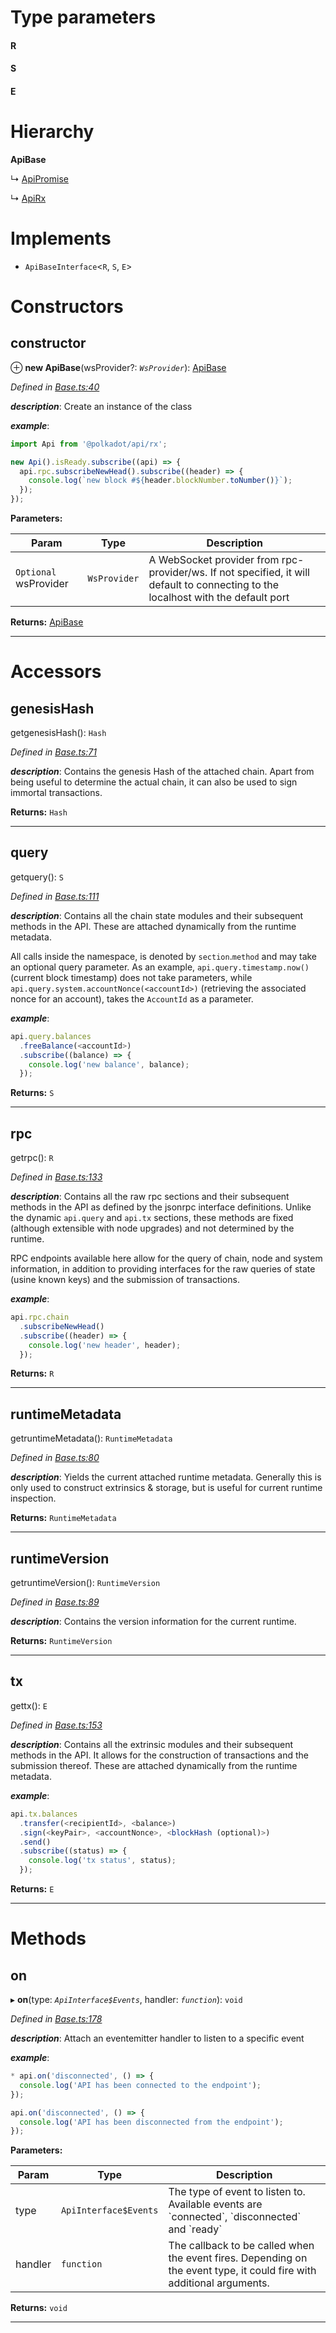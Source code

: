 

# Type parameters
#### R 
#### S 
#### E 
# Hierarchy

**ApiBase**

↳  [ApiPromise](_promise_index_.apipromise.md)

↳  [ApiRx](_rx_index_.apirx.md)

# Implements

* `ApiBaseInterface`<`R`, `S`, `E`>

# Constructors

<a id="constructor"></a>

##  constructor

⊕ **new ApiBase**(wsProvider?: *`WsProvider`*): [ApiBase](_base_.apibase.md)

*Defined in [Base.ts:40](https://github.com/polkadot-js/api/blob/008c78f/packages/api/src/Base.ts#L40)*

*__description__*: Create an instance of the class

*__example__*:   
```javascript
import Api from '@polkadot/api/rx';

new Api().isReady.subscribe((api) => {
  api.rpc.subscribeNewHead().subscribe((header) => {
    console.log(`new block #${header.blockNumber.toNumber()}`);
  });
});
```

**Parameters:**

| Param | Type | Description |
| ------ | ------ | ------ |
| `Optional` wsProvider | `WsProvider` |  A WebSocket provider from rpc-provider/ws. If not specified, it will default to connecting to the localhost with the default port |

**Returns:** [ApiBase](_base_.apibase.md)

___

# Accessors

<a id="genesishash"></a>

##  genesisHash

getgenesisHash(): `Hash`

*Defined in [Base.ts:71](https://github.com/polkadot-js/api/blob/008c78f/packages/api/src/Base.ts#L71)*

*__description__*: Contains the genesis Hash of the attached chain. Apart from being useful to determine the actual chain, it can also be used to sign immortal transactions.

**Returns:** `Hash`

___
<a id="query"></a>

##  query

getquery(): `S`

*Defined in [Base.ts:111](https://github.com/polkadot-js/api/blob/008c78f/packages/api/src/Base.ts#L111)*

*__description__*: Contains all the chain state modules and their subsequent methods in the API. These are attached dynamically from the runtime metadata.

All calls inside the namespace, is denoted by `section`.`method` and may take an optional query parameter. As an example, `api.query.timestamp.now()` (current block timestamp) does not take parameters, while `api.query.system.accountNonce(<accountId>)` (retrieving the associated nonce for an account), takes the `AccountId` as a parameter.

*__example__*:   
```javascript
api.query.balances
  .freeBalance(<accountId>)
  .subscribe((balance) => {
    console.log('new balance', balance);
  });
```

**Returns:** `S`

___
<a id="rpc"></a>

##  rpc

getrpc(): `R`

*Defined in [Base.ts:133](https://github.com/polkadot-js/api/blob/008c78f/packages/api/src/Base.ts#L133)*

*__description__*: Contains all the raw rpc sections and their subsequent methods in the API as defined by the jsonrpc interface definitions. Unlike the dynamic `api.query` and `api.tx` sections, these methods are fixed (although extensible with node upgrades) and not determined by the runtime.

RPC endpoints available here allow for the query of chain, node and system information, in addition to providing interfaces for the raw queries of state (usine known keys) and the submission of transactions.

*__example__*:   
```javascript
api.rpc.chain
  .subscribeNewHead()
  .subscribe((header) => {
    console.log('new header', header);
  });
```

**Returns:** `R`

___
<a id="runtimemetadata"></a>

##  runtimeMetadata

getruntimeMetadata(): `RuntimeMetadata`

*Defined in [Base.ts:80](https://github.com/polkadot-js/api/blob/008c78f/packages/api/src/Base.ts#L80)*

*__description__*: Yields the current attached runtime metadata. Generally this is only used to construct extrinsics & storage, but is useful for current runtime inspection.

**Returns:** `RuntimeMetadata`

___
<a id="runtimeversion"></a>

##  runtimeVersion

getruntimeVersion(): `RuntimeVersion`

*Defined in [Base.ts:89](https://github.com/polkadot-js/api/blob/008c78f/packages/api/src/Base.ts#L89)*

*__description__*: Contains the version information for the current runtime.

**Returns:** `RuntimeVersion`

___
<a id="tx"></a>

##  tx

gettx(): `E`

*Defined in [Base.ts:153](https://github.com/polkadot-js/api/blob/008c78f/packages/api/src/Base.ts#L153)*

*__description__*: Contains all the extrinsic modules and their subsequent methods in the API. It allows for the construction of transactions and the submission thereof. These are attached dynamically from the runtime metadata.

*__example__*:   
```javascript
api.tx.balances
  .transfer(<recipientId>, <balance>)
  .sign(<keyPair>, <accountNonce>, <blockHash (optional)>)
  .send()
  .subscribe((status) => {
    console.log('tx status', status);
  });
```

**Returns:** `E`

___

# Methods

<a id="on"></a>

##  on

▸ **on**(type: *`ApiInterface$Events`*, handler: *`function`*): `void`

*Defined in [Base.ts:178](https://github.com/polkadot-js/api/blob/008c78f/packages/api/src/Base.ts#L178)*

*__description__*: Attach an eventemitter handler to listen to a specific event

*__example__*:   
```javascript
* api.on('disconnected', () => {
  console.log('API has been connected to the endpoint');
});

api.on('disconnected', () => {
  console.log('API has been disconnected from the endpoint');
});
```

**Parameters:**

| Param | Type | Description |
| ------ | ------ | ------ |
| type | `ApiInterface$Events` |  The type of event to listen to. Available events are \`connected\`, \`disconnected\` and \`ready\` |
| handler | `function` |  The callback to be called when the event fires. Depending on the event type, it could fire with additional arguments. |

**Returns:** `void`

___

